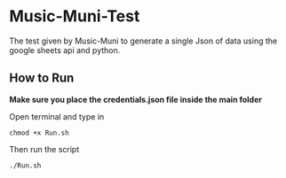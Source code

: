 # Music-Muni-Test
The test given by Music-Muni to generate a single Json of data using the google sheets api and python. 

## How to Run

**Make sure you place the credentials.json file inside the main folder**

Open terminal and type in 
```
chmod +x Run.sh
```
Then run the script
```
./Run.sh
```
